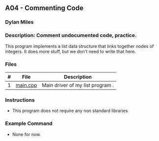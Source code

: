 ## A04 - Commenting Code
### Dylan Miles
### Description: Comment undocumented code, practice.

This program implements a list data structure that links together nodes of integers. It does more stuff, but we don't need to write that here.

### Files

|   #   | File     | Description                      |
| :---: | -------- | -------------------------------- |
|   1   | [main.cpp](https://github.com/dylanmilesmsu/2142-OOP-MILES/tree/main/Assignments/A04/Main.cpp) | Main driver of my list program . |


### Instructions

- This program does not require any non standard libraries

### Example Command

- None for now.
